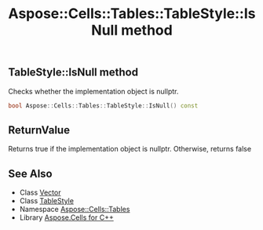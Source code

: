 ﻿---
title: Aspose::Cells::Tables::TableStyle::IsNull method
linktitle: IsNull
second_title: Aspose.Cells for C++ API Reference
description: 'Aspose::Cells::Tables::TableStyle::IsNull method. Checks whether the implementation object is nullptr in C++.'
type: docs
weight: 500
url: /cpp/aspose.cells.tables/tablestyle/isnull/
---
## TableStyle::IsNull method


Checks whether the implementation object is nullptr.

```cpp
bool Aspose::Cells::Tables::TableStyle::IsNull() const
```


## ReturnValue

Returns true if the implementation object is nullptr. Otherwise, returns false

## See Also

* Class [Vector](../../../aspose.cells/vector/)
* Class [TableStyle](../)
* Namespace [Aspose::Cells::Tables](../../)
* Library [Aspose.Cells for C++](../../../)
